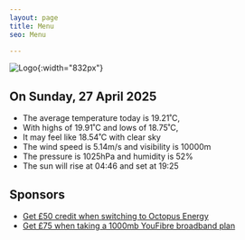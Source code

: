 ```yaml
---
layout: page
title: Menu
seo: Menu

---
```


![Logo](/images/logo.jpg){:width="832px"}

<!-- weather_marker starts -->
## On Sunday, 27 April 2025

- The average temperature today is 19.21˚C,
- With highs of 19.91˚C and lows of 18.75˚C,
- It may feel like 18.54˚C with clear sky
- The wind speed is 5.14m/s and visibility is 10000m
- The pressure is 1025hPa and humidity is 52%
- The sun will rise at 04:46 and set at 19:25

<!-- weather_marker ends -->

## Sponsors

- [Get £50 credit when switching to Octopus Energy](https://bit.ly/3oD1nnS)
- [Get £75 when taking a 1000mb YouFibre broadband plan](https://aklam.io/91zWhU?)
